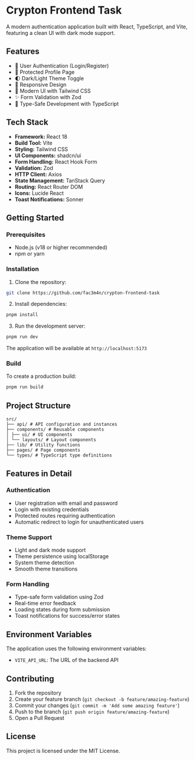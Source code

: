 # Crypton Frontend Task

A modern authentication application built with React, TypeScript, and Vite, featuring a clean UI with dark mode support.

## Features

- 🔐 User Authentication (Login/Register)
- 👤 Protected Profile Page
- 🌓 Dark/Light Theme Toggle
- 📱 Responsive Design
- 🎨 Modern UI with Tailwind CSS
- ✨ Form Validation with Zod
- 🚀 Type-Safe Development with TypeScript

## Tech Stack

- **Framework:** React 18
- **Build Tool:** Vite
- **Styling:** Tailwind CSS
- **UI Components:** shadcn/ui
- **Form Handling:** React Hook Form
- **Validation:** Zod
- **HTTP Client:** Axios
- **State Management:** TanStack Query
- **Routing:** React Router DOM
- **Icons:** Lucide React
- **Toast Notifications:** Sonner

## Getting Started

### Prerequisites

- Node.js (v18 or higher recommended)
- npm or yarn

### Installation

1. Clone the repository:

```bash
git clone https://github.com/fac3m4n/crypton-frontend-task
```

2. Install dependencies:

```bash
pnpm install
```

3. Run the development server:

```bash
pnpm run dev
```

The application will be available at `http://localhost:5173`

### Build

To create a production build:

```bash
pnpm run build
```

## Project Structure

```
src/
├── api/ # API configuration and instances
├── components/ # Reusable components
│ ├── ui/ # UI components
│ └── layouts/ # Layout components
├── lib/ # Utility functions
├── pages/ # Page components
└── types/ # TypeScript type definitions
```

## Features in Detail

### Authentication

- User registration with email and password
- Login with existing credentials
- Protected routes requiring authentication
- Automatic redirect to login for unauthenticated users

### Theme Support

- Light and dark mode support
- Theme persistence using localStorage
- System theme detection
- Smooth theme transitions

### Form Handling

- Type-safe form validation using Zod
- Real-time error feedback
- Loading states during form submission
- Toast notifications for success/error states

## Environment Variables

The application uses the following environment variables:

- `VITE_API_URL`: The URL of the backend API

## Contributing

1. Fork the repository
2. Create your feature branch (`git checkout -b feature/amazing-feature`)
3. Commit your changes (`git commit -m 'Add some amazing feature'`)
4. Push to the branch (`git push origin feature/amazing-feature`)
5. Open a Pull Request

## License

This project is licensed under the MIT License.
